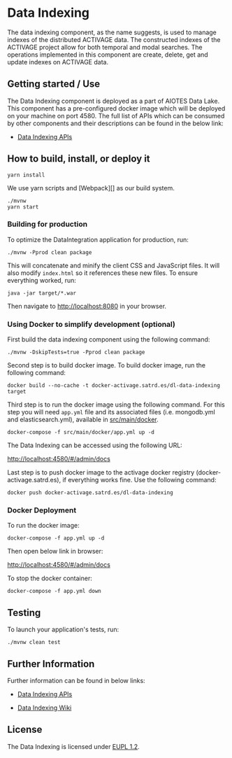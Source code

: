 # Data Indexing

The data indexing component, as the name suggests, is used to manage indexes of the distributed ACTIVAGE data. 
The constructed indexes of the ACTIVAGE project allow for both temporal and modal searches. The operations implemented 
in this component are create, delete, get and update indexes on ACTIVAGE data.

## Getting started / Use

The Data Indexing component is deployed as a part of AIOTES Data Lake. This component has a pre-configured docker image which will be deployed 
on your machine on port 4580. The full list of APIs which can be consumed by other components and their descriptions 
can be found in the below link:
* [Data Indexing APIs](https://git.activageproject.eu/Data_Analytics/DL-Data_Indexing/wiki/+Data+Integration+Engine+API)

## How to build, install, or deploy it

    yarn install

We use yarn scripts and [Webpack][] as our build system.

    ./mvnw
    yarn start

### Building for production

To optimize the DataIntegration application for production, run:

    ./mvnw -Pprod clean package

This will concatenate and minify the client CSS and JavaScript files. It will also modify `index.html` so it references these new files.
To ensure everything worked, run:

    java -jar target/*.war

Then navigate to [http://localhost:8080](http://localhost:8080) in your browser.

### Using Docker to simplify development (optional)

First build the data indexing component using the following command:

    ./mvnw -DskipTests=true -Pprod clean package

Second step is to build docker image. To build docker image, run the following command:

    docker build --no-cache -t docker-activage.satrd.es/dl-data-indexing target
    

Third step is to run the docker image using the following command. For this step you will need `app.yml` file and its associated files (i.e. mongodb.yml and elasticsearch.yml), available in [src/main/docker](src/main/docker).

    docker-compose -f src/main/docker/app.yml up -d

The Data Indexing can be accessed using the following URL:

[http://localhost:4580/#/admin/docs](http://localhost:4580/#/admin/docs)


Last step is to push docker image to the activage docker registry (docker-activage.satrd.es), if everything works fine. Use the following command:

    docker push docker-activage.satrd.es/dl-data-indexing

### Docker Deployment

To run the docker image:

`docker-compose -f app.yml up -d`

Then open below link in browser:

[http://localhost:4580/#/admin/docs](http://localhost:4580/#/admin/docs)

To stop the docker container:

`docker-compose -f app.yml down`

## Testing

To launch your application's tests, run:

    ./mvnw clean test

## Further Information

Further information can be found in below links:

* [Data Indexing APIs](https://git.activageproject.eu/Data_Analytics/DL-Data_Indexing/wiki/+Data+Integration+Engine+API)

* [Data Indexing Wiki](https://git.activageproject.eu/Data_Analytics/DL-Data_Indexing/wiki/_pages)

## License
    
The Data Indexing is licensed under [EUPL 1.2](https://eupl.eu/).



<!--- For example, to start a mongodb database in a docker container, run:

    docker-compose -f src/main/docker/mongodb.yml up -d

To stop it and remove the container, run:

    docker-compose -f src/main/docker/mongodb.yml down

You can also fully dockerize your application and all the services that it depends on.
To achieve this, first build a docker image of your app by running:

    ./mvnw verify -Pprod dockerfile:build dockerfile:tag@version dockerfile:tag@commit

Then run:

    docker-compose -f src/main/docker/app.yml up -d
    -->
